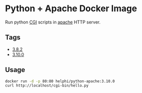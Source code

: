 # Python + Apache Docker Image

Run python [CGI](https://docs.python.org/3.10/library/cgi.html) scripts in [apache](https://httpd.apache.org/docs/2.4/) HTTP server.

## Tags

- [3.8.2](https://gitee.com/docker8/python-apache/tree/master/3.8.2)
- [3.10.0](https://gitee.com/docker8/python-apache/tree/master/3.10.0)

## Usage

```bash
docker run -d -p 80:80 helphi/python-apache:3.10.0
curl http://localhost/cgi-bin/hello.py
```
